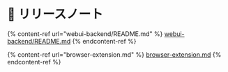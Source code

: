 # 🔖 リリースノート

{% content-ref url="webui-backend/README.md" %}
[webui-backend/README.md](webui-backend/REAMDME.md)
{% endcontent-ref %}

{% content-ref url="browser-extension.md" %}
[browser-extension.md](browser-extension.md)
{% endcontent-ref %}
